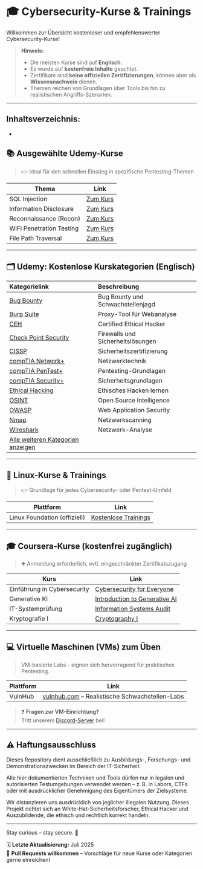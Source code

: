 # 🎓 Cybersecurity-Kurse & Trainings

Willkommen zur Übersicht kostenloser und empfehlenswerter Cybersecurity-Kurse!

> **Hinweis:**  
> - Die meisten Kurse sind auf **Englisch**.  
> - Es wurde auf **kostenfreie Inhalte** geachtet.  
> - Zertifikate sind **keine offiziellen Zertifizierungen**, können aber als **Wissensnachweis** dienen.  
> - Themen reichen von Grundlagen über Tools bis hin zu realistischen Angriffs-Szenarien.

---

## Inhaltsverzeichnis:
- 


## 📚 Ausgewählte Udemy-Kurse

> 👉 Ideal für den schnellen Einstieg in spezifische Pentesting-Themen

| Thema                             | Link                                                                 |
|-----------------------------------|----------------------------------------------------------------------|
| SQL Injection                     | [Zum Kurs](https://www.udemy.com/course/pentest-handbook-sql-injection-to-shell-uploading/)            |
| Information Disclosure            | [Zum Kurs](https://www.udemy.com/course/information-disclosure-mastery-hands-on-from-zero-to-hero/)    |
| Reconnaissance (Recon)            | [Zum Kurs](https://www.udemy.com/course/recon-for-penetration-testers/)                                 |
| WiFi Penetration Testing          | [Zum Kurs](https://www.udemy.com/course/wifi-hacking-for-beginners/)                                     |
| File Path Traversal               | [Zum Kurs](https://www.udemy.com/course/file-path-traversal-mastery-hands-on-from-zero-to-hero/)        |

---

## 🗂️ Udemy: Kostenlose Kurskategorien (Englisch)

| Kategorielink        | Beschreibung |
|:---------------------|:-------------|
| [Bug Bounty](https://www.udemy.com/topic/bug-bounty/?price=price-free&sort=most-reviewed) | Bug Bounty und Schwachstellenjagd |
| [Burp Suite](https://www.udemy.com/topic/burp-suite/?price=price-free&sort=most-reviewed) | Proxy-Tool für Webanalyse |
| [CEH](https://www.udemy.com/topic/ceh/?price=price-free&sort=most-reviewed) | Certified Ethical Hacker |
| [Check Point Security](https://www.udemy.com/topic/check-point-security/?price=price-free&sort=most-reviewed) | Firewalls und Sicherheitslösungen |
| [CISSP](https://www.udemy.com/topic/cissp/?price=price-free&sort=most-reviewed) | Sicherheitszertifizierung |
| [compTIA Network+](https://www.udemy.com/topic/comptia-network/?price=price-free&sort=most-reviewed) | Netzwerktechnik |
| [compTIA PenTest+](https://www.udemy.com/topic/comptia-pentest/?price=price-free&sort=most-reviewed) | Pentesting-Grundlagen |
| [compTIA Security+](https://www.udemy.com/topic/comptia-security/?price=price-free&sort=most-reviewed) | Sicherheitsgrundlagen |
| [Ethical Hacking](https://www.udemy.com/topic/ethical-hacking/?price=price-free&sort=most-reviewed) | Ethisches Hacken lernen |
| [OSINT](https://www.udemy.com/topic/open-source-intelligence/?price=price-free) | Open Source Intelligence |
| [OWASP](https://www.udemy.com/topic/owasp/?price=price-free&sort=most-reviewed) | Web Application Security |
| [Nmap](https://www.udemy.com/topic/nmap/?price=price-free&sort=most-reviewed) | Netzwerkscanning |
| [Wireshark](https://www.udemy.com/topic/wireshark/?price=price-free&sort=most-reviewed) | Netzwerk-Analyse |
| [Alle weiteren Kategorien anzeigen](https://www.udemy.com/courses/it-and-software/network-and-security/?price=price-free) |

---

## 🐧 Linux-Kurse & Trainings

> 👉 Grundlage für jedes Cybersecurity- oder Pentest-Umfeld

| Plattform            | Link                                                                 |
|----------------------|----------------------------------------------------------------------|
| Linux Foundation (offiziell) | [Kostenlose Trainings](https://training.linuxfoundation.org/resources/?_sft_content_type=free-course) |

---

## 🎓 Coursera-Kurse (kostenfrei zugänglich)

> ➕ Anmeldung erforderlich, evtl. eingeschränkter Zertifikatszugang

| Kurs                         | Link                                                                 |
|-----------------------------|----------------------------------------------------------------------|
| Einführung in Cybersecurity | [Cybersecurity for Everyone](https://www.coursera.org/learn/cybersecurity-for-everyone) |
| Generative KI               | [Introduction to Generative AI](https://www.coursera.org/learn/introduction-to-generative-ai) |
| IT-Systemprüfung            | [Information Systems Audit](https://www.coursera.org/learn/information-systems-audit) |
| Kryptografie I              | [Cryptography I](https://www.coursera.org/learn/crypto) |

---

## 💻 Virtuelle Maschinen (VMs) zum Üben

> VM-basierte Labs - eignen sich hervorragend für praktisches Pentesting.  

| Plattform         | Link                        |
|------------------|-----------------------------|
| VulnHub           | [vulnhub.com](https://www.vulnhub.com/) – Realistische Schwachstellen-Labs |

> ❓ **Fragen zur VM-Einrichtung?**  
> Tritt unserem [Discord-Server](https://discord.gg/fNcTyYVVb9) bei!

---

## ⚠️ Haftungsausschluss

Dieses Repository dient ausschließlich zu Ausbildungs-, Forschungs- und Demonstrationszwecken im Bereich der IT-Sicherheit.

Alle hier dokumentierten Techniken und Tools dürfen nur in legalen und autorisierten Testumgebungen verwendet werden – z. B. in Labors, CTFs oder mit ausdrücklicher Genehmigung des Eigentümers der Zielsysteme.

Wir distanzieren uns ausdrücklich von jeglicher illegalen Nutzung.
Dieses Projekt richtet sich an White-Hat-Sicherheitsforscher, Ethical Hacker und Auszubildende, die ethisch und rechtlich korrekt handeln.

--- 

Stay curious – stay secure. 🔐

🗓️ **Letzte Aktualisierung:** Juli 2025  
🤝 **Pull Requests willkommen** – Vorschläge für neue Kurse oder Kategorien gerne einreichen!
